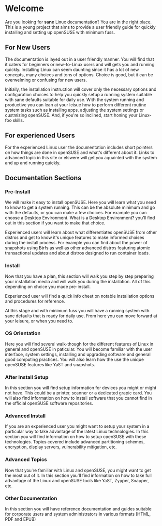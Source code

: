 # Welcome 
Are you looking for **sane** Linux documentation? You are in the right place. This is a young project that aims
to provide a user friendly guide for quickly installing and setting up openSUSE with minimum fuss.

## For New Users
The documentation is layed out in a user friendly manner. You will find that it caters for beginners or 
new-to-Linux users and will gets you and running quickly. Installing Linux can seem daunting since it has a 
lot of new concepts, many choices and tons of options. Choice is good, but it can be overwelming or confusing 
for new users. 

Initially, the installation instruction will cover only the necessary options and configuration choices to help you quickly setup a running system suitable with sane defaults suitable for daily use. With the system running and productive you can lean at your leisue how to perform different routine system tasks such as installing apps, adjusting the system settings or custmizing openSUSE. And, if you're so inclined, start honing your Linux-foo skills. 

## For experienced Users 
For the experienced Linux user the documentation includes short pointers on how things are done in
openSUSE and what's different about it. Links to advanced topic in this site or elswere will get you
aquainted with the system and up and running quickly.

## Documentation Sections

### Pre-Install
We will make it easy to install openSUSE. Here you will learn what you need to know to get a system running. This can be the absolute minimum and go with the defaults, or you can make a few choices. For example you can choose a Desktop Environment. What is a Desktop Environment? you'll find out in this section if you want to make that choice. 

Experienced users will learn about what differentiates openSUSE from other distros and get to know it's unique features to make informed choises during the install process. For example you can find about the power of snapshots using Btrfs as well as other advanced distros featuring atomic transactional updates and about distros designed to run container loads.

### Install
Now that you have a plan, this section will walk you step by step preparing your installation media and will walk you during the installation. All of this depending on choice you made pre-install.

Experienced user will find a quick info cheet on notable installation options and procedures for reference. 

At this stage and with minimum fuss you will have a running system with sane defaults that is ready for daily use. From here you can move forward at your leisure, or when you need to.

### OS Orientation
Here you will find several walk-though for the different features of Linux in general and openSUSE in
paticular. You will become familiar with the user interface, system settings, installing and upgrading
software and general good computing practices. You will also learn how the use the unique openSUSE features
like YaST and snapshots.

### After Install Setup
In this section you will find setup information for devices you might or might not have. This could
be a printer, scanner or a dedicated grapic card. You will also find information on how to install 
software that you cannot find in the official openSUSE software repositories.

### Advanced Install
If you are an experienced user you might want to setup your system in a particular way to take
advantage of the latest Linux technologies. In this section you will find information on how to
setup openSUSE with these technologies. Topics covered include advanced partitioning schemes, encryption, 
display servers, vulnerability mitigation, etc.

### Advanced Topics
Now that you're familiar with Linux and openSUSE, you might want to get the most out of it. In this section 
you'll find information on how to take full advantage of the Linux and openSUSE tools like YaST,
Zypper, Snapper, etc.

### Other Documentation
In this section you will have reference documentation and guides suitable for corporate users and system 
administrators in various formats (HTML, PDF and EPUB)
          
